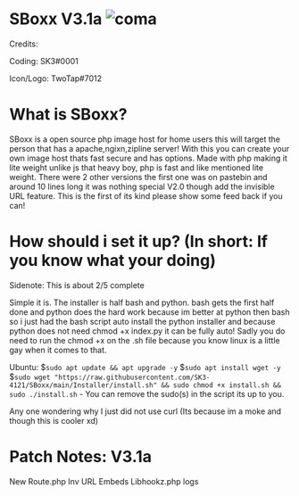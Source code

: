 # SBoxx V3.1a ![coma](https://user-images.githubusercontent.com/66770178/130568540-89a03d3f-6ccb-4ceb-9ba9-c898bca69d02.png)
Credits:

Coding: SK3#0001

Icon/Logo: TwoTap#7012

# What is SBoxx?
SBoxx is a open source php image host for home users this will target the person that has a apache,ngixn,zipline server! With this you can create your own image host thats fast secure and has options. Made with php making it lite weight unlike js that heavy boy, php is fast and like mentioned lite weight. There were 2 other versions the first one was on pastebin and around 10 lines long it was nothing special V2.0 though add the invisible URL feature. This is the first of its kind please show some feed back if you can!

# How should i set it up? (In short: If you know what your doing)
Sidenote: This is about 2/5 complete

Simple it is. The installer is half bash and python. bash gets the first half done and python does the hard work because im better at python then bash so i just had the bash script auto install the python installer and because python does not need chmod +x index.py it can be fully auto! Sadly you do need to run the chmod +x on the .sh file because you know linux is a little gay when it comes to that.

Ubuntu: 
$`sudo apt update && apt upgrade -y`
$`sudo apt install wget -y`
$`sudo wget "https://raw.githubusercontent.com/SK3-4121/SBoxx/main/Installer/install.sh" && sudo chmod +x install.sh && sudo ./install.sh` - You can remove the sudo(s) in the script its up to you.

Any one wondering why I just did not use curl (Its because im a moke and though this is cooler xd)

# Patch Notes: V3.1a
New Route.php
Inv URL Embeds
Libhookz.php logs
